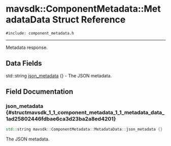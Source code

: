 # mavsdk::ComponentMetadata::MetadataData Struct Reference
`#include: component_metadata.h`

----


Metadata response. 


## Data Fields


std::string [json_metadata](#structmavsdk_1_1_component_metadata_1_1_metadata_data_1ad25802446fdbae6ca3d23ba2a8ed4201) {} - The JSON metadata.


## Field Documentation


### json_metadata {#structmavsdk_1_1_component_metadata_1_1_metadata_data_1ad25802446fdbae6ca3d23ba2a8ed4201}

```cpp
std::string mavsdk::ComponentMetadata::MetadataData::json_metadata {}
```


The JSON metadata.

